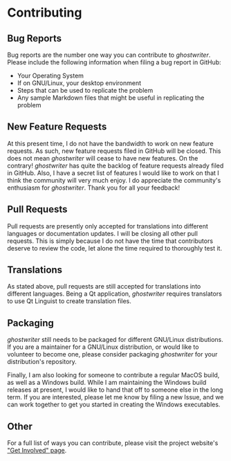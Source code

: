 # Contributing

## Bug Reports

Bug reports are the number one way you can contribute to *ghostwriter*.  Please include the following information when filing a bug report in GitHub:

* Your Operating System
* If on GNU/Linux, your desktop environment
* Steps that can be used to replicate the problem
* Any sample Markdown files that might be useful in replicating the problem

## New Feature Requests

At this present time, I do not have the bandwidth to work on new feature requests.  As such, new feature requests filed in GitHub will be closed.  This does not mean *ghostwriter* will cease to have new features.  On the contrary!  *ghostwriter* has quite the backlog of feature requests already filed in GitHub.  Also, I have a secret list of features I would like to work on that I think the community will very much enjoy.  I do appreciate the community's enthusiasm for *ghostwriter*.  Thank you for all your feedback!

## Pull Requests

Pull requests are presently only accepted for translations into different languages or documentation updates.  I will be closing all other pull requests.  This is simply because I do not have the time that contributors deserve to review the code, let alone the time required to thoroughly test it.

## Translations

As stated above, pull requests are still accepted for translations into different languages.  Being a Qt application, *ghostwriter* requires translators to use Qt Linguist to create translation files.

## Packaging

*ghostwriter* still needs to be packaged for different GNU/Linux distributions.  If you are a maintainer for a GNU/Linux distribution, or would like to volunteer to become one, please consider packaging *ghostwriter* for your distribution's repository.

Finally, I am also looking for someone to contribute a regular MacOS build, as well as a Windows build.  While I am maintaining the Windows build releases at present, I would like to hand that off to someone else in the long term.  If you are interested, please let me know by filing a new Issue, and we can work together to get you started in creating the Windows executables.

## Other

For a full list of ways you can contribute, please visit the project website's ["Get Involved" page](https://wereturtle.github.io/ghostwriter/contribute.html).
